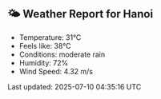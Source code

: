 <!-- WEATHER-START -->
## 🌤 Weather Report for Hanoi

- Temperature: 31°C
- Feels like: 38°C
- Conditions: moderate rain
- Humidity: 72%
- Wind Speed: 4.32 m/s

Last updated: 2025-07-10 04:35:16 UTC
<!-- WEATHER-END -->
